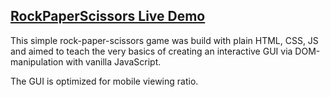## **[RockPaperScissors Live Demo](https://engineman11.github.io/RockPaperScissors/)**

This simple rock-paper-scissors game was build with plain HTML, CSS, JS and aimed to teach the very basics of creating an interactive GUI via DOM-manipulation with vanilla JavaScript.

The GUI is optimized for mobile viewing ratio.
